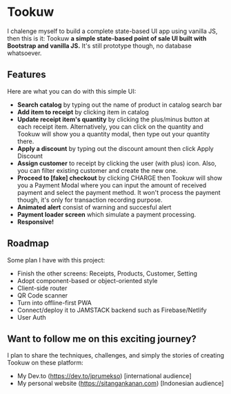 # Tookuw

I chalenge myself to build a complete state-based UI app using vanilla JS, then this is it: Tookuw **a simple state-based point of sale UI built with Bootstrap and vanilla JS.** It's still prototype though, no database whatsoever.

## Features
Here are what you can do with this simple UI:
- **Search catalog** by typing out the name of product in catalog search bar
- **Add item to receipt** by clicking item in catalog
- **Update receipt item's quantity** by clicking the plus/minus button at each receipt item. Alternatively, you can click on the quantity and Tookuw will show you a quantity modal, then type out your quantity there. 
- **Apply a discount** by typing out the discount amount then click Apply Discount
- **Assign customer** to receipt by clicking the user (with plus) icon. Also, you can filter existing customer and create the new one.
- **Proceed to \[fake\] checkout** by clicking CHARGE then Tookuw will show you a Payment Modal where you can input the amount of received payment and select the payment method. It won't process the payment though, it's only for transaction recording purpose.
- **Animated alert** consist of warning and succesful alert 
- **Payment loader screen** which simulate a payment processing.
- **Responsive!**

## Roadmap
Some plan I have with this project:
- Finish the other screens: Receipts, Products, Customer, Setting
- Adopt component-based or object-oriented style
- Client-side router
- QR Code scanner
- Turn into offline-first PWA
- Connect/deploy it to JAMSTACK backend such as Firebase/Netlify
- User Auth

## Want to follow me on this exciting journey?
I plan to share the techniques, challenges, and simply the stories of creating Tookuw on these platform:
- My Dev.to (https://dev.to/jprumekso) [international audience]
- My personal website (https://sitangankanan.com) [Indonesian audience]
